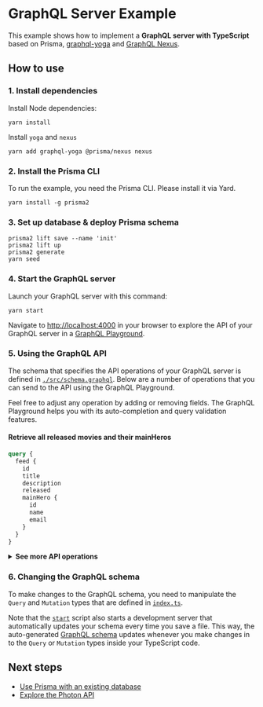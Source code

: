 # GraphQL Server Example

This example shows how to implement a **GraphQL server with TypeScript** based on Prisma, [graphql-yoga](https://github.com/prisma/graphql-yoga) and [GraphQL Nexus](https://graphql-nexus.com/).

## How to use

### 1. Install dependencies

Install Node dependencies:

```
yarn install
```

Install `yoga` and `nexus`

```
yarn add graphql-yoga @prisma/nexus nexus
```

### 2. Install the Prisma CLI

To run the example, you need the Prisma CLI. Please install it via Yard.

```
yarn install -g prisma2
```

### 3. Set up database & deploy Prisma schema

```
prisma2 lift save --name 'init'
prisma2 lift up
prisma2 generate
yarn seed
```

### 4. Start the GraphQL server

Launch your GraphQL server with this command:

```
yarn start
```

Navigate to [http://localhost:4000](http://localhost:4000) in your browser to explore the API of your GraphQL server in a [GraphQL Playground](https://github.com/prisma/graphql-playground).

### 5. Using the GraphQL API

The schema that specifies the API operations of your GraphQL server is defined in [`./src/schema.graphql`](./src/schema.graphql). Below are a number of operations that you can send to the API using the GraphQL Playground.

Feel free to adjust any operation by adding or removing fields. The GraphQL Playground helps you with its auto-completion and query validation features.

#### Retrieve all released movies and their mainHeros

```graphql
query {
  feed {
    id
    title
    description
    released
    mainHero {
      id
      name
      email
    }
  }
}
```

<Details><Summary><strong>See more API operations</strong></Summary>

#### Create a new hero

```graphql
mutation {
  signupHero(name: "Sarah", email: "sarah@prisma.io") {
    id
  }
}
```

#### Create a new movie

```graphql
mutation {
  createMovie(
    title: "Join the Prisma Slack"
    description: "https://slack.prisma.io"
    mainHeroEmail: "alice@prisma.io"
  ) {
    id
    released
  }
}
```

#### Release an existing movie

```graphql
mutation {
  release(id: "__MOVIE_ID__") {
    id
    released
  }
}
```

> **Note**: You need to replace the `__MOVIE_ID__`-placeholder with an actual `id` from a `Movie` item. You can find one e.g. using the `filterMovies`-query.

#### Search for movies with a specific title or description

```graphql
{
  filterMovies(searchString: "graphql") {
    id
    title
    description
    released
    mainHero {
      id
      name
      email
    }
  }
}
```

#### Retrieve a single movie

```graphql
{
  movie(id: "__MOVIE_ID__") {
    id
    title
    description
    released
    mainHero {
      id
      name
      email
    }
  }
}
```

> **Note**: You need to replace the `__MOVIE_ID__`-placeholder with an actual `id` from a `Movie` item. You can find one e.g. using the `filterMovies`-query.

#### Delete a movie

```graphql
mutation {
  deleteMovie(id: "__MOVIE_ID__") {
    id
  }
}
```

> **Note**: You need to replace the `__MOVIE_ID__`-placeholder with an actual `id` from a `Movie` item. You can find one e.g. using the `filterMovies`-query.

</Details>

### 6. Changing the GraphQL schema

To make changes to the GraphQL schema, you need to manipulate the `Query` and `Mutation` types that are defined in [`index.ts`](./src/index.ts).

Note that the [`start`](./package.json#L6) script also starts a development server that automatically updates your schema every time you save a file. This way, the auto-generated [GraphQL schema](./src/generated/schema.graphql) updates whenever you make changes in to the `Query` or `Mutation` types inside your TypeScript code.

## Next steps

- [Use Prisma with an existing database](https://github.com/prisma/prisma2-docs/blob/master/introspection.md)
- [Explore the Photon API](https://github.com/prisma/prisma2-docs/blob/master/photon/api.md)
